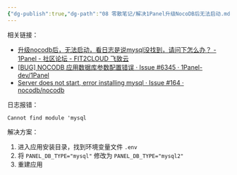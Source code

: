 ```yaml
---
{"dg-publish":true,"dg-path":"08 零散笔记/解决1Panel升级NocoDB后无法启动.md","permalink":"/08 零散笔记/解决1Panel升级NocoDB后无法启动/","created":"2025-05-29","updated":"2025-05-29"}
---
```



相关链接：

- [升级nocodb后，无法启动，看日志是说mysql没找到，请问下怎么办？ - 1Panel - 社区论坛 - FIT2CLOUD 飞致云](https://bbs.fit2cloud.com/t/topic/9374)
- [\[BUG\] NOCODB 应用数据库参数配置错误 · Issue #6345 · 1Panel-dev/1Panel](https://github.com/1Panel-dev/1Panel/issues/6345)
- [Server does not start, error installing mysql · Issue #164 · nocodb/nocodb](https://github.com/nocodb/nocodb/issues/164)

日志报错：

```shell
Cannot find module 'mysql
```

解决方案：
1. 进入应用安装目录，找到环境变量文件 `.env`
2. 将 `PANEL_DB_TYPE="mysql"` 修改为 `PANEL_DB_TYPE="mysql2"`
3. 重建应用